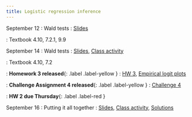 ```yaml
---
title: Logistic regression inference
---
```


September 12
: Wald tests
  : [Slides](https://sta712-f22.github.io/slides/lecture_10.pdf)
    
: Textbook 4.10, 7.2.1, 9.9

September 14
: Wald tests
  : [Slides](https://sta712-f22.github.io/slides/lecture_11.pdf), [Class activity](https://sta712-f22.github.io/class_activities/ca_lecture_11.html)

: Textbook 4.10, 7.2

: **Homework 3 released**{: .label .label-yellow }
  : [HW 3](https://sta712-f22.github.io/homework/HW3.pdf), [Empirical logit plots](https://sta712-f22.github.io/homework/empirical_logits.html)
  
: **Challenge Assignment 4 released**{: .label .label-yellow }
  : [Challenge 4](https://sta712-f22.github.io/homework/challenge_4.pdf)
  
: **HW 2 due Thursday**{: .label .label-red }

September 16
: Putting it all together
  : [Slides](https://sta712-f22.github.io/slides/lecture_12.pdf), [Class activity](https://sta712-f22.github.io/class_activities/ca_lecture_12.html), [Solutions](https://sta712-f22.github.io/class_activities/ca_lecture_12_solutions.html)